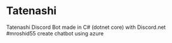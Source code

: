 # Tatenashi
Tatenashi Discord Bot made in C# (dotnet core) with Discord.net
#mroshid55
create chatbot using azure
